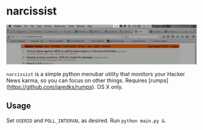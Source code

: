 # narcissist

![screenshot](screenshot.png)

`narcissist` is a simple python menubar utility that monitors your Hacker News karma, so you can focus on other things. Requires [rumps] (https://github.com/jaredks/rumps). OS X only.

## Usage

Set `USERID` and `POLL_INTERVAL` as desired. Run `python main.py &`.
